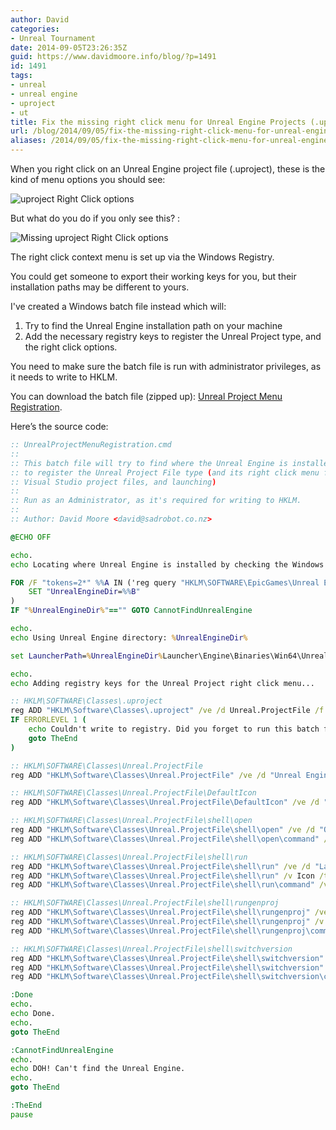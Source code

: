 ```yaml
---
author: David
categories:
- Unreal Tournament
date: 2014-09-05T23:26:35Z
guid: https://www.davidmoore.info/blog/?p=1491
id: 1491
tags:
- unreal
- unreal engine
- uproject
- ut
title: Fix the missing right click menu for Unreal Engine Projects (.uproject)
url: /blog/2014/09/05/fix-the-missing-right-click-menu-for-unreal-engine-projects-uproject/
aliases: /2014/09/05/fix-the-missing-right-click-menu-for-unreal-engine-projects-uproject/
---
```


When you right click on an Unreal Engine project file (.uproject), these is the kind of menu options you should see:

![uproject Right Click options](/wp-content/uploads/2014/09/image.png)

But what do you do if you only see this? :

![Missing uproject Right Click options](/wp-content/uploads/2014/09/image1.png)

The right click context menu is set up via the Windows Registry.

You could get someone to export their working keys for you, but their installation paths may be different to yours.

I've created a Windows batch file instead which will:

  1. Try to find the Unreal Engine installation path on your machine
  2. Add the necessary registry keys to register the Unreal Project type, and the right click options.

You need to make sure the batch file is run with administrator privileges, as it needs to write to HKLM.

You can download the batch file (zipped up): [Unreal Project Menu Registration](/wp-content/uploads/2014/09/UnrealProjectMenuRegistration.zip).

Here’s the source code:

```cmd
:: UnrealProjectMenuRegistration.cmd
::
:: This batch file will try to find where the Unreal Engine is installed, then update your registry
:: to register the Unreal Project File type (and its right click menu for things such as generating
:: Visual Studio project files, and launching)
::
:: Run as an Administrator, as it's required for writing to HKLM.
::
:: Author: David Moore <david@sadrobot.co.nz>

@ECHO OFF

echo.
echo Locating where Unreal Engine is installed by checking the Windows registry...

FOR /F "tokens=2*" %%A IN ('reg query "HKLM\SOFTWARE\EpicGames\Unreal Engine" /v "INSTALLDIR"') DO (
	SET "UnrealEngineDir=%%B"
)
IF "%UnrealEngineDir%"=="" GOTO CannotFindUnrealEngine

echo.
echo Using Unreal Engine directory: %UnrealEngineDir%

set LauncherPath=%UnrealEngineDir%Launcher\Engine\Binaries\Win64\UnrealVersionSelector.exe

echo.
echo Adding registry keys for the Unreal Project right click menu...

:: HKLM\SOFTWARE\Classes\.uproject
reg ADD "HKLM\Software\Classes\.uproject" /ve /d Unreal.ProjectFile /f
IF ERRORLEVEL 1 (
    echo Couldn't write to registry. Did you forget to run this batch file as an administrator?
    goto TheEnd
)

:: HKLM\SOFTWARE\Classes\Unreal.ProjectFile
reg ADD "HKLM\Software\Classes\Unreal.ProjectFile" /ve /d "Unreal Engine Project File" /f

:: HKLM\SOFTWARE\Classes\Unreal.ProjectFile\DefaultIcon
reg ADD "HKLM\Software\Classes\Unreal.ProjectFile\DefaultIcon" /ve /d "\"%LauncherPath%\"" /f

:: HKLM\SOFTWARE\Classes\Unreal.ProjectFile\shell\open
reg ADD "HKLM\Software\Classes\Unreal.ProjectFile\shell\open" /ve /d "Open" /f
reg ADD "HKLM\Software\Classes\Unreal.ProjectFile\shell\open\command" /ve /d "\"%LauncherPath%\" /editor \"%%1\"" /f

:: HKLM\SOFTWARE\Classes\Unreal.ProjectFile\shell\run
reg ADD "HKLM\Software\Classes\Unreal.ProjectFile\shell\run" /ve /d "Launch game" /f
reg ADD "HKLM\Software\Classes\Unreal.ProjectFile\shell\run" /v Icon /t REG_SZ /d "\"%LauncherPath%\"" /f
reg ADD "HKLM\Software\Classes\Unreal.ProjectFile\shell\run\command" /ve /d "\"%LauncherPath%\" /game \"%%1\"" /f

:: HKLM\SOFTWARE\Classes\Unreal.ProjectFile\shell\rungenproj
reg ADD "HKLM\Software\Classes\Unreal.ProjectFile\shell\rungenproj" /ve /d "Generate Visual Studio project files" /f
reg ADD "HKLM\Software\Classes\Unreal.ProjectFile\shell\rungenproj" /v Icon /t REG_SZ /d "\"%LauncherPath%\"" /f
reg ADD "HKLM\Software\Classes\Unreal.ProjectFile\shell\rungenproj\command" /ve /d "\"%LauncherPath%\" /projectfiles \"%%1\"" /f

:: HKLM\SOFTWARE\Classes\Unreal.ProjectFile\shell\switchversion
reg ADD "HKLM\Software\Classes\Unreal.ProjectFile\shell\switchversion" /ve /d "Switch Unreal Engine version..." /f
reg ADD "HKLM\Software\Classes\Unreal.ProjectFile\shell\switchversion" /v Icon /t REG_SZ /d "\"%LauncherPath%\"" /f
reg ADD "HKLM\Software\Classes\Unreal.ProjectFile\shell\switchversion\command" /ve /d "\"%LauncherPath%\" /switchversion \"%%1\"" /f

:Done
echo.
echo Done.
echo.
goto TheEnd

:CannotFindUnrealEngine
echo.
echo DOH! Can't find the Unreal Engine.
echo.
goto TheEnd

:TheEnd
pause
```